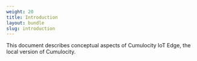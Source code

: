 ```yaml
---
weight: 20
title: Introduction
layout: bundle
slug: introduction
---
```


This document describes conceptual aspects of Cumulocity IoT Edge, the local version of Cumulocity.